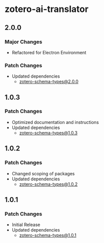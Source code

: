 # zotero-ai-translator

## 2.0.0

### Major Changes

- Refactored for Electron Environment

### Patch Changes

- Updated dependencies
  - zotero-schema-types@2.0.0

## 1.0.3

### Patch Changes

- Optimized documentation and instructions
- Updated dependencies
  - zotero-schema-types@1.0.3

## 1.0.2

### Patch Changes

- Changed scoping of packages
- Updated dependencies
  - zotero-schema-types@1.0.2

## 1.0.1

### Patch Changes

- Initial Release
- Updated dependencies
  - zotero-schema-types@1.0.1
